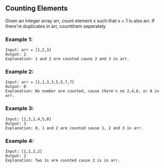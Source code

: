 ## Counting Elements
Given an integer array arr, count element x such that x + 1 is also arr.
If there're duplicates in arr, countthem seperately
### Example 1:
```
Input: arr = [1,2,3]
Output: 2
Explanation: 1 and 2 are counted cause 2 and 3 in arr.
```
### Example 2:
```
Input: arr = [1,1,3,3,5,5,7,7]
Output: 0
Explanation: No number are counted, cause there's no 2,4,6, or 8 in arr.
```
### Example 3:
```
Input: [1,3,2,4,5,0]
Output: 3
Explanation: 0, 1 and 2 are counted cause 1, 2 and 3 in arr.
```
### Example 4:
```
Input: [1,1,2,2]
Output: 2
Explanation: Two 1s are counted cause 2 is in arr.
```
